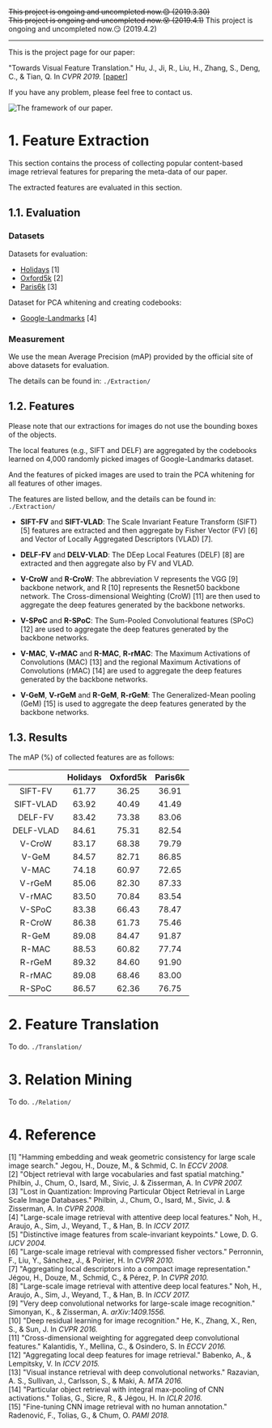 ~~This project is ongoing and uncompleted now.:blush: (2019.3.30)~~  
~~This project is ongoing and uncompleted now.:dizzy_face: (2019.4.1)~~
This project is ongoing and uncompleted now.:smirk: (2019.4.2)
***

This is the project page for our paper:

"Towards Visual Feature Translation." Hu, J., Ji, R., Liu, H., Zhang, S., Deng, C., & Tian, Q. In *CVPR 2019.* \[[paper](https://arxiv.org/abs/1812.00573)\]

If you have any problem, please feel free to contact us.

![The framework of our paper.](https://github.com/hujiecpp/VisualFeatureTranslation/blob/master/Figures/Framework.png)
# 1. Feature Extraction

This section contains the process of collecting popular content-based image retrieval features for preparing the meta-data of our paper.

The extracted features are evaluated in this section.

## 1.1. Evaluation
### Datasets
Datasets for evaluation:  
- [Holidays](http://lear.inrialpes.fr/people/jegou/data.php#holidays) [1]
- [Oxford5k](http://www.robots.ox.ac.uk/~vgg/data/oxbuildings/) [2]
- [Paris6k](http://www.robots.ox.ac.uk/~vgg/data/parisbuildings/) [3]

Dataset for PCA whitening and creating codebooks:
- [Google-Landmarks](https://www.kaggle.com/c/landmark-retrieval-challenge) [4]

### Measurement
We use the mean Average Precision (mAP) provided by the official site of above datasets for evaluation.

The details can be found in: `./Extraction/`

## 1.2. Features
Please note that our extractions for images do not use the bounding boxes of the objects.

The local features (e.g., SIFT and DELF) are aggregated by the codebooks learned on 4,000 randomly picked images of Google-Landmarks dataset.

And the features of picked images are used to train the PCA whitening for all features of other images.

The features are listed bellow, and the details can be found in: `./Extraction/`

- **SIFT-FV** and **SIFT-VLAD**: The Scale Invariant Feature Transform (SIFT) [5] features are extracted and then aggregate by Fisher Vector (FV) [6] and Vector of Locally Aggregated Descriptors (VLAD) [7].

- **DELF-FV** and **DELV-VLAD**: The DEep Local Features (DELF) [8] are extracted and then aggregate also by FV and VLAD.

- **V-CroW** and **R-CroW**: The abbreviation V represents the VGG [9] backbone network, and R [10] represents the Resnet50 backbone network. The Cross-dimensional Weighting (CroW) [11] are then used to aggregate the deep features generated by the backbone networks.

- **V-SPoC** and **R-SPoC**: The Sum-Pooled Convolutional features (SPoC) [12] are used to aggregate the deep features generated by the backbone networks.

- **V-MAC**, **V-rMAC** and **R-MAC**, **R-rMAC**: The Maximum Activations of Convolutions (MAC) [13] and the regional Maximum Activations of Convolutions (rMAC) [14] are used to aggregate the deep features generated by the backbone networks.

- **V-GeM**, **V-rGeM** and **R-GeM**, **R-rGeM**: The Generalized-Mean pooling (GeM) [15] is used to aggregate the deep features generated by the backbone networks.

## 1.3. Results
The mAP (%) of collected features are as follows:

|          | Holidays | Oxford5k | Paris6k |
|   :---:  |:--------:|:--------:|:-------:|
|SIFT-FV   |61.77     |36.25     |36.91    |
|SIFT-VLAD |63.92     |40.49     |41.49    |
|DELF-FV   |83.42     |73.38     |83.06    |
|DELF-VLAD |84.61     |75.31     |82.54    |
|V-CroW    |83.17     |68.38     |79.79    |
|V-GeM     |84.57     |82.71     |86.85    |
|V-MAC     |74.18     |60.97     |72.65    |
|V-rGeM    |85.06     |82.30     |87.33    |
|V-rMAC    |83.50     |70.84     |83.54    |
|V-SPoC    |83.38     |66.43     |78.47    |
|R-CroW    |86.38     |61.73     |75.46    |
|R-GeM     |89.08     |84.47     |91.87    |
|R-MAC     |88.53     |60.82     |77.74    |
|R-rGeM    |89.32     |84.60     |91.90    |
|R-rMAC    |89.08     |68.46     |83.00    |
|R-SPoC    |86.57     |62.36     |76.75    |

# 2. Feature Translation

To do.
`./Translation/`

# 3. Relation Mining

To do.
`./Relation/`

# 4. Reference
[1] "Hamming embedding and weak geometric consistency for large scale image search." Jegou, H., Douze, M., & Schmid, C. In *ECCV 2008.*  
[2] "Object retrieval with large vocabularies and fast spatial matching." Philbin, J., Chum, O., Isard, M., Sivic, J. & Zisserman, A. In *CVPR 2007.*  
[3] "Lost in Quantization: Improving Particular Object Retrieval in Large Scale Image Databases." Philbin, J., Chum, O., Isard, M., Sivic, J. & Zisserman, A. In *CVPR 2008.*  
[4] "Large-scale image retrieval with attentive deep local features." Noh, H., Araujo, A., Sim, J., Weyand, T., & Han, B. In *ICCV 2017.*  
[5] "Distinctive image features from scale-invariant keypoints." Lowe, D. G. *IJCV 2004.*  
[6] "Large-scale image retrieval with compressed fisher vectors." Perronnin, F., Liu, Y., Sánchez, J., & Poirier, H. In *CVPR 2010.*  
[7] "Aggregating local descriptors into a compact image representation." Jégou, H., Douze, M., Schmid, C., & Pérez, P. In *CVPR 2010.*  
[8] "Large-scale image retrieval with attentive deep local features." Noh, H., Araujo, A., Sim, J., Weyand, T., & Han, B. In *ICCV 2017.*  
[9] "Very deep convolutional networks for large-scale image recognition." Simonyan, K., & Zisserman, A. *arXiv:1409.1556.*  
[10] "Deep residual learning for image recognition." He, K., Zhang, X., Ren, S., & Sun, J. In *CVPR 2016.*  
[11] "Cross-dimensional weighting for aggregated deep convolutional features." Kalantidis, Y., Mellina, C., & Osindero, S. In *ECCV 2016.*  
[12] "Aggregating local deep features for image retrieval." Babenko, A., & Lempitsky, V. In *ICCV 2015.*  
[13] "Visual instance retrieval with deep convolutional networks." Razavian, A. S., Sullivan, J., Carlsson, S., & Maki, A. *MTA 2016.*  
[14] "Particular object retrieval with integral max-pooling of CNN activations." Tolias, G., Sicre, R., & Jégou, H. In *ICLR 2016.*  
[15] "Fine-tuning CNN image retrieval with no human annotation." Radenović, F., Tolias, G., & Chum, O. *PAMI 2018.*  

